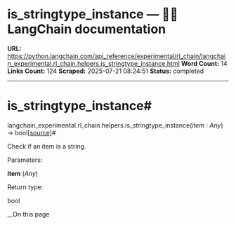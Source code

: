 # is_stringtype_instance — 🦜🔗 LangChain  documentation

**URL:** https://python.langchain.com/api_reference/experimental/rl_chain/langchain_experimental.rl_chain.helpers.is_stringtype_instance.html
**Word Count:** 14
**Links Count:** 124
**Scraped:** 2025-07-21 08:24:51
**Status:** completed

---

# is\_stringtype\_instance\#

langchain\_experimental.rl\_chain.helpers.is\_stringtype\_instance\(_item : Any_\) → bool[\[source\]](https://python.langchain.com/api_reference/_modules/langchain_experimental/rl_chain/helpers.html#is_stringtype_instance)\#     

Check if an item is a string.

Parameters:     

**item** \(_Any_\)

Return type:     

bool

__On this page